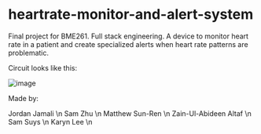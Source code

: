 # heartrate-monitor-and-alert-system

Final project for BME261. Full stack engineering. A device to monitor heart rate in a patient and create specialized alerts when heart rate patterns are problematic.

Circuit looks like this:


![image](https://user-images.githubusercontent.com/31671594/180347597-e3e6e1f2-62b2-4be9-b728-6a2bd1109c3a.png)

Made by:

Jordan Jamali \n
Sam Zhu \n
Matthew Sun-Ren \n
Zain-Ul-Abideen Altaf \n
Sam Suys \n
Karyn Lee \n
